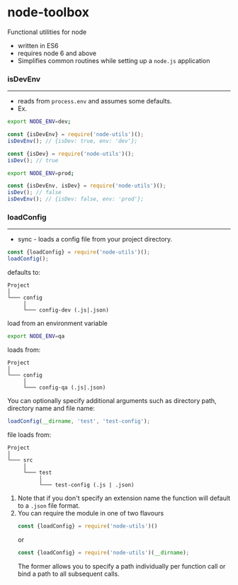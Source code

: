 # node-toolbox
Functional utilities for node

- written in ES6
- requires node 6 and above
- Simplifies common routines while setting up a `node.js` application

### isDevEnv
---------------
- reads from `process.env` and assumes some defaults.
- Ex.
```bash
export NODE_ENV=dev;
```
```javascript
const {isDevEnv} = require('node-utils')();
isDevEnv(); // {isDev: true, env: 'dev'};
```
```javascript
const {isDev} = require('node-utils')();
isDev(); // true
```
```bash
export NODE_ENV=prod;
```
```javascript
const {isDevEnv, isDev} = require('node-utils')();
isDev(); // false
isDevEnv(); // {isDev: false, env: 'prod'};
```

### loadConfig
---------------

- sync - loads a config file from your project directory.

```javascript
const {loadConfig} = require('node-utils')();
loadConfig();
```
   defaults to:

```
Project
│
└─── config
     │
     └─── config-dev (.js|.json)
```

   load from an environment variable
```bash
export NODE_ENV=qa
```

   loads from:
```
Project
│
└─── config
     │
     └─── config-qa (.js|.json)
```

   You can optionally specify additional arguments such as directory path, directory name and file name:
```javascript
loadConfig(__dirname, 'test', 'test-config');
```

   file loads from:
```
Project
│
└─── src
     │
     └─── test
          │
          └─── test-config (.js | .json)
```

1. Note that if you don't specify an extension name the function will default to a `.json` file format.
2. You can require the module in one of two flavours
   ```javascript
   const {loadConfig} = require('node-utils')()
   ```
   or
   ```javascript
   const {loadConfig} = require('node-utils')(__dirname);
   ```
   The former allows you to specify a path individually per function call or bind a path to all subsequent calls.
